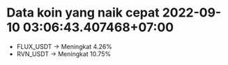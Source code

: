 # Data koin yang naik cepat 2022-09-10 03:06:43.407468+07:00

* FLUX_USDT -> Meningkat 4.26%
* RVN_USDT -> Meningkat 10.75%
